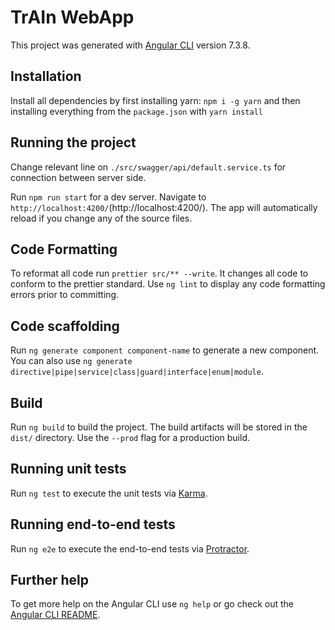 # TrAIn WebApp

This project was generated with [Angular CLI](https://github.com/angular/angular-cli) version 7.3.8.

## Installation

Install all dependencies by first installing yarn: `npm i -g yarn` and then installing everything from the `package.json` with `yarn install`

## Running the project

Change relevant line on `./src/swagger/api/default.service.ts` for connection between server side.

Run `npm run start` for a dev server. Navigate to `http://localhost:4200/`(http://localhost:4200/). The app will automatically reload if you change any of the source files.

## Code Formatting

To reformat all code run `prettier src/** --write`. It changes all code to conform to the prettier standard. Use `ng lint` to display any code formatting errors prior to committing.

## Code scaffolding

Run `ng generate component component-name` to generate a new component. You can also use `ng generate directive|pipe|service|class|guard|interface|enum|module`.

## Build

Run `ng build` to build the project. The build artifacts will be stored in the `dist/` directory. Use the `--prod` flag for a production build.

## Running unit tests

Run `ng test` to execute the unit tests via [Karma](https://karma-runner.github.io).

## Running end-to-end tests

Run `ng e2e` to execute the end-to-end tests via [Protractor](http://www.protractortest.org/).

## Further help

To get more help on the Angular CLI use `ng help` or go check out the [Angular CLI README](https://github.com/angular/angular-cli/blob/master/README.md).
